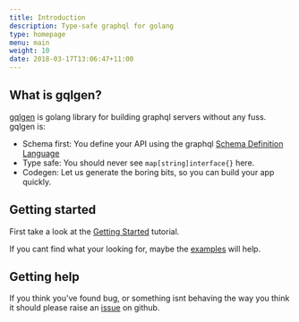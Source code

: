 ```yaml
---
title: Introduction
description: Type-safe graphql for golang
type: homepage
menu: main
weight: 10
date: 2018-03-17T13:06:47+11:00
---
```


## What is gqlgen?

[gqlgen](https://github.com/vektah/gqlgen) is golang library for building graphql servers without any fuss. gqlgen is:

 - Schema first: You define your API using the graphql [Schema Definition Language](http://graphql.org/learn/schema/)
 - Type safe: You should never see `map[string]interface{}` here.
 - Codegen: Let us generate the boring bits, so you can build your app quickly. 


## Getting started

First take a look at the [Getting Started](tutorial/getting-started) tutorial.

If you cant find what your looking for, maybe the [examples](https://github.com/vektah/gqlgen/tree/master/example) will help.


## Getting help

If you think you've found bug, or something isnt behaving the way you think it should please raise an [issue](https://github.com/vektah/gqlgen/issues) on github.  
